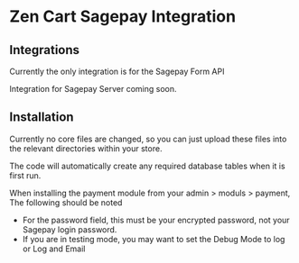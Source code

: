 # Zen Cart Sagepay Integration

## Integrations

Currently the only integration is for the Sagepay Form API

Integration for Sagepay Server coming soon.


## Installation

Currently no core files are changed, so you can just upload these files into the relevant directories within your store.

The code will automatically create any required database tables when it is first run.

When installing the payment module from your admin > moduls > payment, 
The following should be noted

* For the password field, this must be your encrypted password, not your Sagepay login password.
* If you are in testing mode, you may want to set the Debug Mode to log or Log and Email


